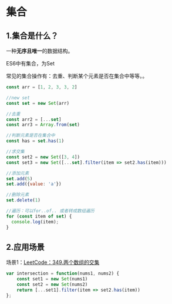 # 集合

## 1.集合是什么？

一种**无序且唯一**的数据结构。

ES6中有集合，为Set

常见的集合操作有：去重、判断某个元素是否在集合中等等。。

```js
const arr = [1, 2, 3, 3, 2]

//new set
const set = new Set(arr)

//去重
const arr2 = [...set]
const arr3 = Array.from(set)

//判断元素是否在集合中
const has = set.has(1)

//求交集
const set2 = new Set([3, 4])
const set3 = new Set([...set].filter(item => set2.has(item)))

//添加元素
set.add(5)
set.add({value: 'a'})

//删除元素
set.delete(1)

//遍历：可以for..of.. 或者转成数组遍历
for (const item of set) {
  console.log(item);
}
```

## 2.应用场景

场景1：[LeetCode：349.两个数组的交集](https://leetcode-cn.com/problems/intersection-of-two-arrays/submissions/)

```js
var intersection = function(nums1, nums2) {
    const set1 = new Set(nums1)
    const set2 = new Set(nums2)
    return [...set1].filter(item => set2.has(item))
};
```


